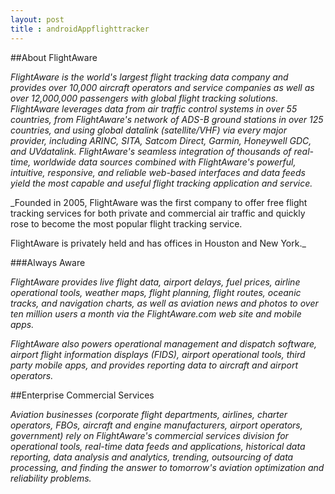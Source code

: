 ```yaml
---
layout: post
title : androidAppflighttracker
---
```

##About FlightAware

_FlightAware is the world's largest flight tracking data company and provides over 10,000 aircraft operators and service companies as well as over 12,000,000 passengers with global flight tracking solutions. FlightAware leverages data from air traffic control systems in over 55 countries, from FlightAware's network of ADS-B ground stations in over 125 countries, and using global datalink (satellite/VHF) via every major provider, including ARINC, SITA, Satcom Direct, Garmin, Honeywell GDC, and UVdatalink._
_FlightAware's seamless integration of thousands of real-time, worldwide data sources combined with FlightAware's powerful, intuitive, responsive, and reliable web-based interfaces and data feeds yield the most capable and useful flight tracking application and service._

_Founded in 2005, FlightAware was the first company to offer free flight tracking services for both private and commercial air traffic and quickly rose to become the most popular flight tracking service.

FlightAware is privately held and has offices in Houston and New York._

###Always Aware

_FlightAware provides live flight data, airport delays, fuel prices, airline operational tools, weather maps, flight planning, flight routes, oceanic tracks, and navigation charts, as well as aviation news and photos to over ten million users a month via the FlightAware.com web site and mobile apps._

_FlightAware also powers operational management and dispatch software, airport flight information displays (FIDS), airport operational tools, third party mobile apps, and provides reporting data to aircraft and airport operators._

##Enterprise Commercial Services

_Aviation businesses (corporate flight departments, airlines, charter operators, FBOs, aircraft and engine manufacturers, airport operators, government) rely on FlightAware's commercial services division for operational tools, real-time data feeds and applications, historical data reporting, data analysis and analytics, trending, outsourcing of data processing, and finding the answer to tomorrow's aviation optimization and reliability problems._
